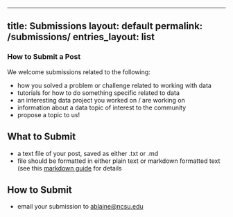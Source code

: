 
---
title: Submissions
layout: default
permalink: /submissions/
entries_layout: list
---

### How to Submit a Post

We welcome submissions related to the following:

* how you solved a problem or challenge related to working with data
* tutorials for how to do something specific related to data
* an interesting data project you worked on / are working on
* information about a data topic of interest to the community
* propose a topic to us!

## What to Submit

* a text file of your post, saved as either .txt or .md
* file should be formatted in either plain text or markdown formatted text (see this [markdown guide](https://www.markdownguide.org/getting-started) for details


## How to Submit
* email your submission to ablaine@ncsu.edu
